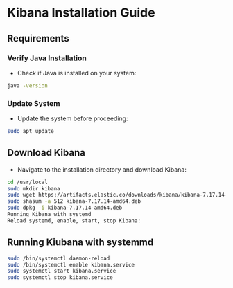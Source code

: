 # Kibana Installation Guide

## Requirements

### Verify Java Installation
- Check if Java is installed on your system:
```bash
java -version
```

### Update System
- Update the system before proceeding:

```bash
sudo apt update
```

## Download Kibana
- Navigate to the installation directory and download Kibana:

```bash
cd /usr/local
sudo mkdir kibana
sudo wget https://artifacts.elastic.co/downloads/kibana/kibana-7.17.14-amd64.deb
sudo shasum -a 512 kibana-7.17.14-amd64.deb
sudo dpkg -i kibana-7.17.14-amd64.deb
Running Kibana with systemd
Reload systemd, enable, start, stop Kibana:
```
## Running Kiubana with systemmd

```bash
sudo /bin/systemctl daemon-reload
sudo /bin/systemctl enable kibana.service
sudo systemctl start kibana.service
sudo systemctl stop kibana.service
```
